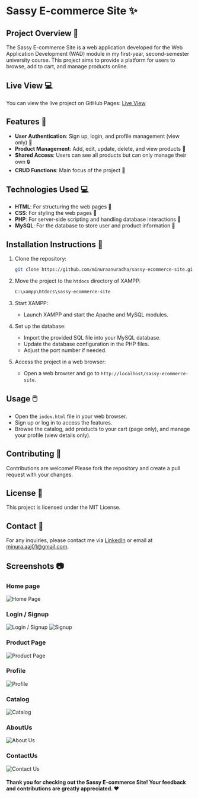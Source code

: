 # Sassy E-commerce Site :sparkles:

## Project Overview :book:
The Sassy E-commerce Site is a web application developed for the Web Application Development (WAD) module in my first-year, second-semester university course. This project aims to provide a platform for users to browse, add to cart, and manage products online.

## Live View :computer:
You can view the live project on GitHub Pages: [Live View](https://minuraanuradha.github.io/sassy-ecommerce-site/)

## Features :rocket:
- **User Authentication**: Sign up, login, and profile management (view only) :bust_in_silhouette:
- **Product Management**: Add, edit, update, delete, and view products :shopping_cart:
- **Shared Access**: Users can see all products but can only manage their own :lock:
- **CRUD Functions**: Main focus of the project :hammer:

## Technologies Used :computer:
- **HTML**: For structuring the web pages &#x1F3C3;&#xFE0F;
- **CSS**: For styling the web pages :art:
- **PHP**: For server-side scripting and handling database interactions :elephant:
- **MySQL**: For the database to store user and product information &#x1F4F1;

## Installation Instructions :wrench:
1. Clone the repository:
    ```bash
    git clone https://github.com/minuraanuradha/sassy-ecommerce-site.git
    ```

2. Move the project to the `htdocs` directory of XAMPP:
    ```bash
    C:\xampp\htdocs\sassy-ecommerce-site
    ```

3. Start XAMPP:
    - Launch XAMPP and start the Apache and MySQL modules.

4. Set up the database:
    - Import the provided SQL file into your MySQL database.
    - Update the database configuration in the PHP files.
    - Adjust the port number if needed.

5. Access the project in a web browser:
    - Open a web browser and go to `http://localhost/sassy-ecommerce-site`.

## Usage :computer_mouse:
- Open the `index.html` file in your web browser.
- Sign up or log in to access the features.
- Browse the catalog, add products to your cart (page only), and manage your profile (view details only).

## Contributing :raised_hands:
Contributions are welcome! Please fork the repository and create a pull request with your changes.

## License :scroll:
This project is licensed under the MIT License.

## Contact :email:
For any inquiries, please contact me via [LinkedIn](https://www.linkedin.com/in/minura-jayasingha-62360724b/) or email at minura.aaj01@gmail.com.

## Screenshots :camera:
### Home page 
![Home Page](https://github.com/minuraanuradha/sassy-ecommerce-site/assets/112975973/07cbaa56-b902-4e04-8e44-c7cc1063a420)
### Login / Signup
![Login / Signup](https://github.com/minuraanuradha/sassy-ecommerce-site/assets/112975973/ddde5f06-9c43-4515-aa78-63a65690bcab)
![Signup](https://github.com/minuraanuradha/sassy-ecommerce-site/assets/112975973/bc5fe0ca-6757-4640-8d76-0a2dc49b25a0)
### Product Page 
![Product Page](https://github.com/minuraanuradha/sassy-ecommerce-site/assets/112975973/07ba94e6-634e-49c2-90e3-0f526fdf9aac)
### Profile
![Profile](https://github.com/minuraanuradha/sassy-ecommerce-site/assets/112975973/1981838c-d086-48ea-bafb-4f3c8b73f012)
### Catalog 
![Catalog](https://github.com/minuraanuradha/sassy-ecommerce-site/assets/112975973/b65e46ff-e31e-4e65-b323-9ffb5ed5d363)
### AboutUs
![About Us](https://github.com/minuraanuradha/sassy-ecommerce-site/assets/112975973/1646ac5a-4ede-4e5f-b26f-825bbd13b6e4)
### ContactUs
![Contact Us](https://github.com/minuraanuradha/sassy-ecommerce-site/assets/112975973/9b7f7a52-c458-4b9f-9138-f94b48233b0c)

#### Thank you for checking out the Sassy E-commerce Site! Your feedback and contributions are greatly appreciated. :heart:
